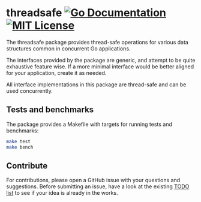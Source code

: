 # threadsafe [![Go Documentation](http://img.shields.io/badge/go-documentation-blue.svg?style=flat-square)][godocs]  [![MIT License](http://img.shields.io/badge/license-MIT-blue.svg?style=flat-square)][license]

[godocs]: http://godoc.org/github.com/jkbrsn/threadsafe
[license]: /LICENSE


The threadsafe package provides thread-safe operations for various data structures common in concurrent Go applications.

The interfaces provided by the package are generic, and attempt to be quite exhaustive feature wise. If a more minimal interface would be better aligned for your application, create it as needed.

All interface implementations in this package are thread-safe and can be used concurrently.

## Tests and benchmarks

The package provides a Makefile with targets for running tests and benchmarks:

```bash
make test
make bench
```

## Contribute

For contributions, please open a GitHub issue with your questions and suggestions. Before submitting an issue, have a look at the existing [TODO list](TODO.md) to see if your idea is already in the works.
